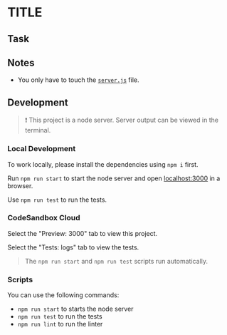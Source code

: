 # TITLE

<!--

Describe the exercise in a few sentences. E.g.:

Objects are everywhere. Let's become confident handling them!

-->

## Task

<!--

Explaining the task in detail. E.g.:

In this exercise, you will encounter the following tasks:

- assign or add a variable to a value of an object,
- the variable itself is an object and you need to adjust it.

Please switch to the [`index.js`](./index.js) file to start the exercises. You will find the exact tasks there.

-->

## Notes

- You only have to touch the [`server.js`](./server.js) file.

## Development

> ❗️ This project is a node server. Server output can be viewed in the terminal.

### Local Development

To work locally, please install the dependencies using `npm i` first.

Run `npm run start` to start the node server and open [localhost:3000](http://localhost:3000) in a browser.

Use `npm run test` to run the tests.

### CodeSandbox Cloud

Select the "Preview: 3000" tab to view this project.

Select the "Tests: logs" tab to view the tests.

> The `npm run start` and `npm run test` scripts run automatically.

### Scripts

You can use the following commands:

- `npm run start` to starts the node server
- `npm run test` to run the tests
- `npm run lint` to run the linter
